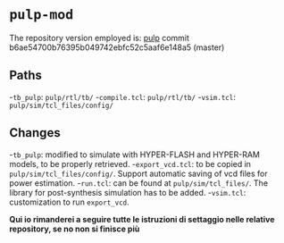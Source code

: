 # `pulp-mod`
The repository version employed is: 
[pulp](https://github.com/pulp-platform/pulp.git) commit b6ae54700b76395b049742ebfc52c5aaf6e148a5 (master) 

## Paths
-`tb_pulp`: `pulp/rtl/tb/`
-`compile.tcl`: `pulp/rtl/tb/`
-`vsim.tcl`: `pulp/sim/tcl_files/config/`


## Changes
-`tb_pulp`: modified to simulate with HYPER-FLASH and HYPER-RAM models, to be properly retrieved. 
-`export_vcd.tcl`: to be copied in `pulp/sim/tcl_files/config/`. Support automatic saving of vcd files for power estimation.
-`run.tcl`: can be found at `pulp/sim/tcl_files/`. The library for post-synthesis simulation has to be added.
-`vsim.tcl`: customization to run `export_vcd`. 

**Qui io rimanderei a seguire tutte le istruzioni di settaggio nelle relative repository, se no non si finisce più**
